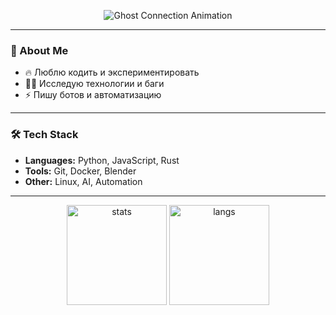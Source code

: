 <!-- Приветственное сообщение в стиле консоли -->

<p align="center">
  <img src="https://readme-typing-svg.herokuapp.com?color=FF0000&center=true&vCenter=true&multiline=true&width=600&lines=Ghost+Connect...;Connection+failed.;Error+404.;Reconnecting...;Ghost+Online+✔" alt="Ghost Connection Animation" />
</p>

---

### 👻 About Me
- 🔥 Люблю кодить и экспериментировать  
- 🕵️‍♂️ Исследую технологии и баги  
- ⚡ Пишу ботов и автоматизацию  

---

### 🛠 Tech Stack
- **Languages:** Python, JavaScript, Rust  
- **Tools:** Git, Docker, Blender  
- **Other:** Linux, AI, Automation  

---

<p align="center">
  <img src="https://github-readme-stats.vercel.app/api?username=YOUR_USERNAME&show_icons=true&theme=radical" alt="stats" height="160"/>
  <img src="https://github-readme-stats.vercel.app/api/top-langs/?username=YOUR_USERNAME&layout=compact&theme=radical" alt="langs" height="160"/>
</p>
